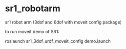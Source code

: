 # sr1_robotarm
sr1 robot arm (3dof and 6dof with moveit config package)

to run moveit demo of SR1:

roslaunch sr1_3dof_urdf_moveit_config demo.launch
